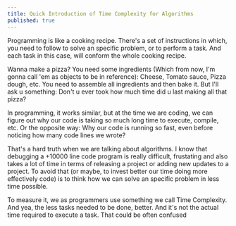 ```yaml
---
title: Quick Introduction of Time Complexity for Algorithms
published: true
---
```



Programming is like a cooking recipe. There's a set of instructions in which, you need to follow to solve an specific problem, or to perform a task. And each task in this case, will conform the whole cooking recipe. 

Wanna make a pizza? You need some ingredients (Which from now, I'm gonna call 'em as objects to be in reference): Cheese, Tomato sauce, Pizza dough, etc. You need to assemble all ingredients and then bake it. But I'll ask u something: Don't u ever took how much time did u last making all that pizza? 

In programming, it works similar, but at the time we are coding, we can figure out why our code is taking so much long time to execute, compile, etc. Or the opposite way: Why our code is running so fast, even before noticing how many code lines we wrote?

That's a hard truth when we are talking about algorithms. I know that debugging a +10000 line code program is really difficult, frustating and also takes a lot of time in terms of releasing a project or adding new updates to a project. To avoid that (or maybe, to invest better our time doing more effectively code) is to think how we can solve an specific problem in less time possible. 

To measure it, we as programmers use something we call Time Complexity. And yea, the less tasks needed to be done, better. And it's not the actual time required to execute a task. That could be often confused 




